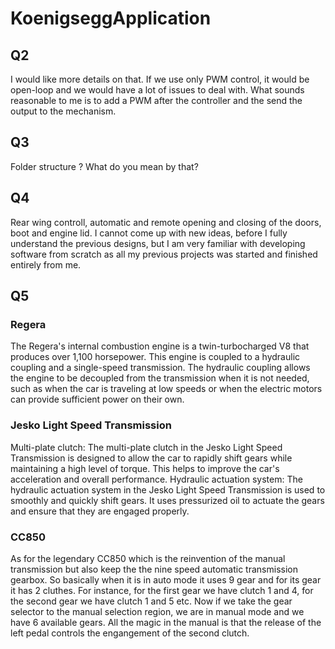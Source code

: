 # KoenigseggApplication

## Q2
I would like more details on that. If we use only PWM control, it would be open-loop and we would have a lot of issues to deal with. What sounds reasonable to me is to add a PWM after the controller and the send the output to the mechanism.

## Q3
Folder structure ? What do you mean by that?

## Q4
Rear wing controll, automatic and remote opening and closing of the doors, boot and engine lid. I cannot come up with new ideas, before I fully understand the previous designs, but I am very familiar with developing software from scratch as all my previous projects was started and finished entirely from me.

## Q5
### Regera
The Regera's internal combustion engine is a twin-turbocharged V8 that produces over 1,100 horsepower. This engine is coupled to a hydraulic coupling and a single-speed transmission. The hydraulic coupling allows the engine to be decoupled from the transmission when it is not needed, such as when the car is traveling at low speeds or when the electric motors can provide sufficient power on their own.
### Jesko Light Speed Transmission
Multi-plate clutch: The multi-plate clutch in the Jesko Light Speed Transmission is designed to allow the car to rapidly shift gears while maintaining a high level of torque. This helps to improve the car's acceleration and overall performance. Hydraulic actuation system: The hydraulic actuation system in the Jesko Light Speed Transmission is used to smoothly and quickly shift gears. It uses pressurized oil to actuate the gears and ensure that they are engaged properly.
### CC850
As for the legendary CC850 which is the reinvention of the manual transmission but also keep the the nine speed automatic transmission gearbox. So basically when it is in auto mode it uses 9 gear and for its gear it has 2 cluthes. For instance, for the first gear we have clutch 1 and 4, for the second gear we have clutch 1 and 5 etc. Now if we take the gear selector to the manual selection region, we are in manual mode and we have 6 available gears. All the magic in the manual is that the release of the left pedal controls the engangement of the second clutch.

